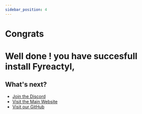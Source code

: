 ```yaml
---
sidebar_position: 4
---
```


# Congrats

# Well done ! you have succesfull install Fyreactyl,

## What's next?

- [Join the Discord](https://discord.gg/nDxrPWh8pk)
- [Visit the Main Website](https://?)
- [Visit our GitHub](https://github.com/FyreHub/Fyreactyl)
